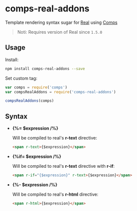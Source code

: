 # comps-real-addons

Template rendering syntax sugar for [Real](https://github.com/switer/real) using [Comps](https://github.com/switer/comps)

> Noti: Requires version of Real since `1.5.0`

## Usage

Install:
```bash
npm install comps-real-addons --save
```

Set custom tag:
```js
var comps = require('comps')
var compsRealAddons = require('comps-real-addons')

compsRealAddons(comps)
```



## Syntax

* **{%= $expression /%}**

    Will be compiled to real's **r-text** directive:
    ```html
    <span r-text>{$expression}</span>
    ```

* **{%if= $expression /%}**

    Will be compiled to real's **r-text** directive with **r-if**:
    ```html
    <span r-if="{$expression}" r-text>{$expression}</span>
    ```


* **{%- $expression /%}**

    Will be compiled to real's **r-html** directive:
    ```html
    <span r-html>{$expression}</span>
    ```
